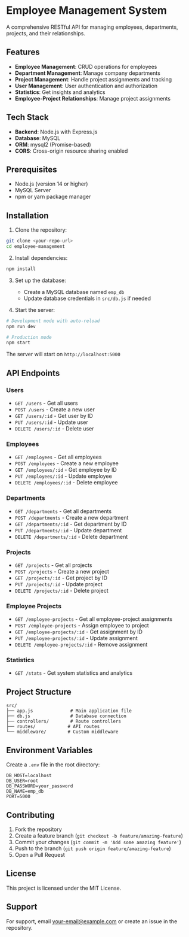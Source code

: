 # Employee Management System

A comprehensive RESTful API for managing employees, departments, projects, and their relationships.

## Features

- **Employee Management**: CRUD operations for employees
- **Department Management**: Manage company departments
- **Project Management**: Handle project assignments and tracking
- **User Management**: User authentication and authorization
- **Statistics**: Get insights and analytics
- **Employee-Project Relationships**: Manage project assignments

## Tech Stack

- **Backend**: Node.js with Express.js
- **Database**: MySQL
- **ORM**: mysql2 (Promise-based)
- **CORS**: Cross-origin resource sharing enabled

## Prerequisites

- Node.js (version 14 or higher)
- MySQL Server
- npm or yarn package manager

## Installation

1. Clone the repository:
```bash
git clone <your-repo-url>
cd employee-management
```

2. Install dependencies:
```bash
npm install
```

3. Set up the database:
   - Create a MySQL database named `emp_db`
   - Update database credentials in `src/db.js` if needed

4. Start the server:
```bash
# Development mode with auto-reload
npm run dev

# Production mode
npm start
```

The server will start on `http://localhost:5000`

## API Endpoints

### Users
- `GET /users` - Get all users
- `POST /users` - Create a new user
- `GET /users/:id` - Get user by ID
- `PUT /users/:id` - Update user
- `DELETE /users/:id` - Delete user

### Employees
- `GET /employees` - Get all employees
- `POST /employees` - Create a new employee
- `GET /employees/:id` - Get employee by ID
- `PUT /employees/:id` - Update employee
- `DELETE /employees/:id` - Delete employee

### Departments
- `GET /departments` - Get all departments
- `POST /departments` - Create a new department
- `GET /departments/:id` - Get department by ID
- `PUT /departments/:id` - Update department
- `DELETE /departments/:id` - Delete department

### Projects
- `GET /projects` - Get all projects
- `POST /projects` - Create a new project
- `GET /projects/:id` - Get project by ID
- `PUT /projects/:id` - Update project
- `DELETE /projects/:id` - Delete project

### Employee Projects
- `GET /employee-projects` - Get all employee-project assignments
- `POST /employee-projects` - Assign employee to project
- `GET /employee-projects/:id` - Get assignment by ID
- `PUT /employee-projects/:id` - Update assignment
- `DELETE /employee-projects/:id` - Remove assignment

### Statistics
- `GET /stats` - Get system statistics and analytics

## Project Structure

```
src/
├── app.js              # Main application file
├── db.js               # Database connection
├── controllers/        # Route controllers
├── routes/            # API routes
└── middleware/        # Custom middleware
```

## Environment Variables

Create a `.env` file in the root directory:

```env
DB_HOST=localhost
DB_USER=root
DB_PASSWORD=your_password
DB_NAME=emp_db
PORT=5000
```

## Contributing

1. Fork the repository
2. Create a feature branch (`git checkout -b feature/amazing-feature`)
3. Commit your changes (`git commit -m 'Add some amazing feature'`)
4. Push to the branch (`git push origin feature/amazing-feature`)
5. Open a Pull Request

## License

This project is licensed under the MIT License.

## Support

For support, email your-email@example.com or create an issue in the repository. 